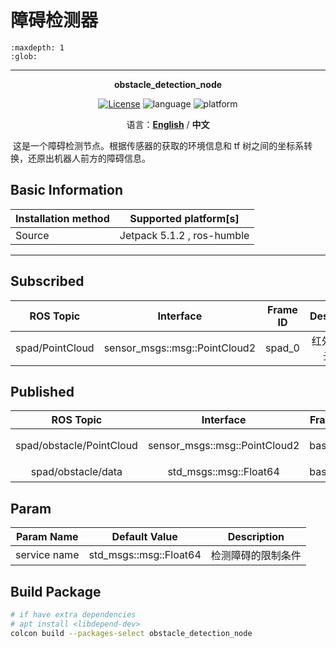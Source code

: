 # 障碍检测器

```{toctree}
:maxdepth: 1
:glob:
```

------

<p align="center"><strong>obstacle_detection_node</strong></p>
<p align="center"><a href="https://github.com/${YOUR_GIT_REPOSITORY}/blob/main/LICENSE"><img alt="License" src="https://img.shields.io/badge/License-Apache%202.0-orange"/></a>
<img alt="language" src="https://img.shields.io/badge/language-c++-red"/>
<img alt="platform" src="https://img.shields.io/badge/platform-linux-l"/>
</p>
<p align="center">
    语言：<a href="./docs/docs_en/README_EN.md"><strong>English</strong></a> / <strong>中文</strong>
</p>

​	这是一个障碍检测节点。根据传感器的获取的环境信息和 tf 树之间的坐标系转换，还原出机器人前方的障碍信息。

## Basic Information

| Installation method | Supported platform[s]      |
| ------------------- | -------------------------- |
| Source              | Jetpack 5.1.2 , ros-humble |

------

## Subscribed

|    ROS Topic    |           Interface           | Frame ID |    Description    |
| :-------------: | :---------------------------: | :------: | :---------------: |
| spad/PointCloud | sensor_msgs::msg::PointCloud2 |  spad_0  | 红外tof的点云数据 |

## Published

|        ROS Topic         |           Interface           | Frame ID  |    Description     |
| :----------------------: | :---------------------------: | :-------: | :----------------: |
| spad/obstacle/PointCloud | sensor_msgs::msg::PointCloud2 | base_link | 障碍部分的点云信息 |
|    spad/obstacle/data    |    std_msgs::msg::Float64     | base_link |     障碍的距离     |

## Param

|  Param Name  |     Default Value      |    Description     |
| :----------: | :--------------------: | :----------------: |
| service name | std_msgs::msg::Float64 | 检测障碍的限制条件 |


## Build Package

```bash
# if have extra dependencies
# apt install <libdepend-dev>
colcon build --packages-select obstacle_detection_node
```

